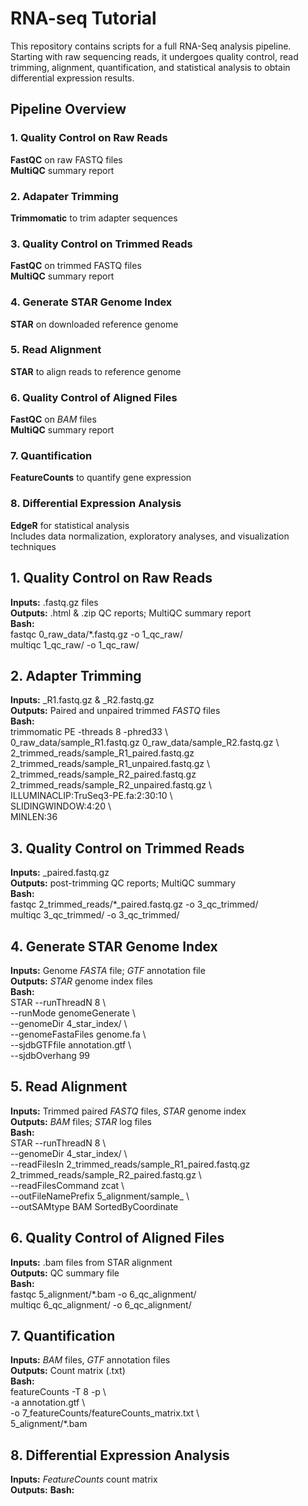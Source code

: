 # RNA-seq Tutorial 
This repository contains scripts for a full RNA-Seq analysis pipeline. Starting with raw sequencing reads, it undergoes quality control, read trimming, alignment, quantification, and statistical analysis to obtain differential expression results. 

## Pipeline Overview 

### 1. Quality Control on Raw Reads 
**FastQC** on raw FASTQ files  
**MultiQC** summary report 

### 2. Adapater Trimming 
**Trimmomatic** to trim adapter sequences 

### 3. Quality Control on Trimmed Reads 
**FastQC** on trimmed FASTQ files  
**MultiQC** summary report 

### 4. Generate STAR Genome Index 
**STAR** on downloaded reference genome 

### 5. Read Alignment 
**STAR** to align reads to reference genome 

### 6. Quality Control of Aligned Files 
**FastQC** on *BAM* files  
**MultiQC** summary report 

### 7. Quantification 
**FeatureCounts** to quantify gene expression 

### 8. Differential Expression Analysis 
**EdgeR** for statistical analysis  
Includes data normalization, exploratory analyses, and visualization techniques 

## 1. Quality Control on Raw Reads
**Inputs:** .fastq.gz files  
**Outputs:** .html & .zip QC reports; MultiQC summary report  
**Bash:**  
fastqc 0_raw_data/*.fastq.gz -o 1_qc_raw/  
multiqc 1_qc_raw/ -o 1_qc_raw/  

## 2. Adapter Trimming 
**Inputs:** _R1.fastq.gz & _R2.fastq.gz  
**Outputs:** Paired and unpaired trimmed *FASTQ* files  
**Bash:**  
trimmomatic PE -threads 8 -phred33 \  
  0_raw_data/sample_R1.fastq.gz 0_raw_data/sample_R2.fastq.gz \  
  2_trimmed_reads/sample_R1_paired.fastq.gz 2_trimmed_reads/sample_R1_unpaired.fastq.gz \  
  2_trimmed_reads/sample_R2_paired.fastq.gz 2_trimmed_reads/sample_R2_unpaired.fastq.gz \  
  ILLUMINACLIP:TruSeq3-PE.fa:2:30:10 \  
  SLIDINGWINDOW:4:20 \  
  MINLEN:36  

## 3. Quality Control on Trimmed Reads 
**Inputs:** _paired.fastq.gz  
**Outputs:** post-trimming QC reports; MultiQC summary  
**Bash:**  
fastqc 2_trimmed_reads/*_paired.fastq.gz -o 3_qc_trimmed/  
multiqc 3_qc_trimmed/ -o 3_qc_trimmed/  

## 4. Generate STAR Genome Index 
**Inputs:** Genome *FASTA* file; *GTF* annotation file  
**Outputs:** *STAR* genome index files  
**Bash:**  
STAR --runThreadN 8 \  
  --runMode genomeGenerate \  
  --genomeDir 4_star_index/ \  
  --genomeFastaFiles genome.fa \  
  --sjdbGTFfile annotation.gtf \  
  --sjdbOverhang 99  

## 5. Read Alignment 
**Inputs:** Trimmed paired *FASTQ* files, *STAR* genome index  
**Outputs:** *BAM* files; *STAR* log files  
**Bash:**  
STAR --runThreadN 8 \  
  --genomeDir 4_star_index/ \  
  --readFilesIn 2_trimmed_reads/sample_R1_paired.fastq.gz 2_trimmed_reads/sample_R2_paired.fastq.gz \  
  --readFilesCommand zcat \  
  --outFileNamePrefix 5_alignment/sample_ \  
  --outSAMtype BAM SortedByCoordinate  

## 6. Quality Control of Aligned Files  
**Inputs:** .bam files from STAR alignment  
**Outputs:** QC summary file  
**Bash:**  
fastqc 5_alignment/*.bam -o 6_qc_alignment/  
multiqc 6_qc_alignment/ -o 6_qc_alignment/  

## 7. Quantification  
**Inputs:** *BAM* files, *GTF* annotation files  
**Outputs:** Count matrix (.txt)  
**Bash:**  
featureCounts -T 8 -p \  
  -a annotation.gtf \  
  -o 7_featureCounts/featureCounts_matrix.txt \  
  5_alignment/*.bam  

## 8. Differential Expression Analysis  
**Inputs:** *FeatureCounts* count matrix  
**Outputs:**
**Bash:**

